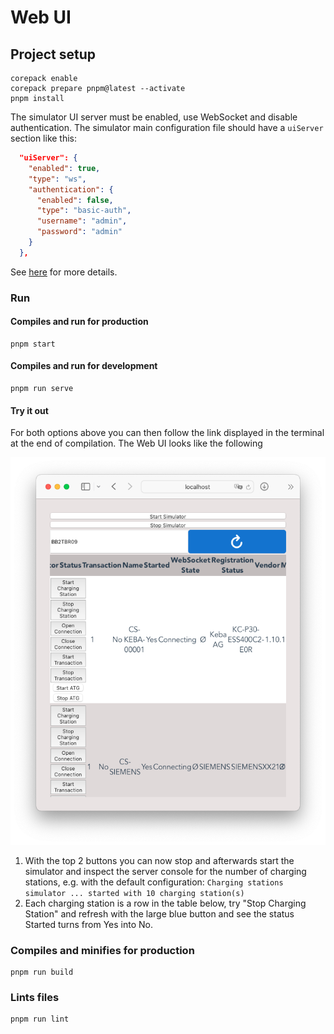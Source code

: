 # Web UI

## Project setup

```shell
corepack enable
corepack prepare pnpm@latest --activate
pnpm install
```

The simulator UI server must be enabled, use WebSocket and disable authentication. The simulator main configuration file should have a `uiServer` section like this:

```json
  "uiServer": {
    "enabled": true,
    "type": "ws",
    "authentication": {
      "enabled": false,
      "type": "basic-auth",
      "username": "admin",
      "password": "admin"
    }
  },
```

See [here](../../README.md#charging-stations-simulator-configuration) for more details.

### Run

#### Compiles and run for production

```shell
pnpm start
```

#### Compiles and run for development

```shell
pnpm run serve
```

#### Try it out

For both options above you can then follow the link displayed in the terminal at the end of compilation. The Web UI looks like the following

![webui](./assets/webui.png)

1. With the top 2 buttons you can now stop and afterwards start the simulator and inspect the server console for the number of charging stations, e.g. with the default configuration: `Charging stations simulator ... started with 10 charging station(s)`
2. Each charging station is a row in the table below, try "Stop Charging Station" and refresh with the large blue button and see the status Started turns from Yes into No.

### Compiles and minifies for production

```shell
pnpm run build
```

### Lints files

```shell
pnpm run lint
```
